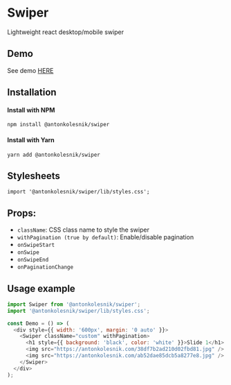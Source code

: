 # Swiper
Lightweight react desktop/mobile swiper

## Demo
See demo [HERE](https://antonkolesnik.com/swiper/)

## Installation

#### Install with NPM
```
npm install @antonkolesnik/swiper
```
#### Install with Yarn
```
yarn add @antonkolesnik/swiper
```

## Stylesheets
```
import '@antonkolesnik/swiper/lib/styles.css';
```

## Props:
* `className`: CSS class name to style the swiper
* `withPagination (true by default)`: Enable/disable pagination
* `onSwipeStart`
* `onSwipe`
* `onSwipeEnd`
* `onPaginationChange`

## Usage example

```js
import Swiper from '@antonkolesnik/swiper';
import '@antonkolesnik/swiper/lib/styles.css';

const Demo = () => (
  <div style={{ width: '600px', margin: '0 auto' }}>
    <Swiper className="custom" withPagination>
      <h1 style={{ background: 'black', color: 'white' }}>Slide 1</h1>
      <img src="https://antonkolesnik.com/38df7b2ad210d02fbd81.jpg" />
      <img src="https://antonkolesnik.com/ab52dae85dcb5a8277e8.jpg" />
    </Swiper>
  </div>
);
```